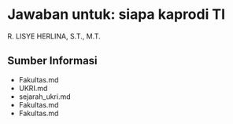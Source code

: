 # Jawaban untuk: siapa kaprodi TI

R. LISYE HERLINA, S.T., M.T.


## Sumber Informasi

- Fakultas.md
- UKRI.md
- sejarah_ukri.md
- Fakultas.md
- Fakultas.md
